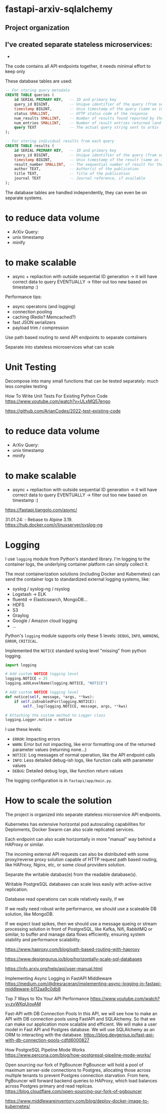 # fastapi-arxiv-sqlalchemy

## Project organization

I've created separate stateless microservices:
-
-

The code contains all API endpoints together, it needs minimal effort to keep only 

These database tables are used:

```sql
-- For storing query metadata
CREATE TABLE queries (
    id SERIAL PRIMARY KEY,   -- ID and primary key
    query_id BIGINT,         -- Unique identifier of the query (from sequence, same as in the results table)
    timestamp BIGINT,        -- Unix timestamp of the query (same as in the results table)
    status SMALLINT,         -- HTTP status code of the response
    num_results SMALLINT,    -- Number of results found reported by the query
    num_entries SMALLINT,    -- Number of result entries returned (and stored) by the query
    query TEXT               -- The actual query string sent to arXiv
);

-- For storing individual results from each query
CREATE TABLE results (
    id SERIAL PRIMARY KEY,   -- ID and primary key
    query_id BIGINT,         -- Unique identifier of the query (from sequence, same as in the queries table)
    timestamp BIGINT,        -- Unix timestamp of the result (same as in queries table)
    result_number SMALLINT,  -- The sequential number of result for the query
    author TEXT,             -- Author(s) of the publication
    title TEXT,              -- Title of the publication
    journal TEXT             -- Journal reference, if available
);
```

The database tables are handled independently, they can even be on separate systems.


# to reduce data volume
- ArXiv Query: 
- unix timestamp
- minify

# to make scalable
- async + repliaction with outside sequential ID generation -> it will have correct data to query EVENTUALLY -> filter out too new based on timestamp :)

Performance tips:
- async operatons (and logging)
- connection pooling
- caching (Redis? Memcached?)
- fast JSON serializers
- payload trim / compression

Use path based routing to send API endpoints to separate containers

Separate into stateless microservices what can scale

# Unit Testing
Decompose into many small functions that can be tested separately: much less complex testing

How To Write Unit Tests For Existing Python Code 
https://www.youtube.com/watch?v=ULxMQ57engo

https://github.com/ArjanCodes/2022-test-existing-code


# to reduce data volume
- ArXiv Query: 
- unix timestamp
- minify

# to make scalable
- async + repliaction with outside sequential ID generation -> it will have correct data to query EVENTUALLY -> filter out too new based on timestamp :)

https://fastapi.tiangolo.com/async/

31.01.24: - Rebase to Alpine 3.19.
https://hub.docker.com/r/linuxserver/syslog-ng


# Logging

I use `logging` module from Python's standard library.
I'm logging to the container logs, the underlying container platform can simply collect it.

The most containerization solutions (including Docker and Kubernetes) can send the container logs to standardized external logging systems, like:
- syslog / syslog-ng / rsyslog
- Logstash -> ELK
- fluentd -> Elasticsearch, MongoDB...
- HDFS
- S3
- Graylog
- Google / Amazon cloud logging
- ...
 
Python's `logging` module supports only these 5 levels: `DEBUG`, `INFO`, `WARNING`, `ERROR`, `CRITICAL`.

Implemented the `NOTICE` standard syslog level "missing" from python logging.

```python
import logging

# Add custom NOTICE logging level
logging.NOTICE = 25
logging.addLevelName(logging.NOTICE, "NOTICE")

# Add custom NOTICE logging level
def notice(self, message, *args, **kws):
    if self.isEnabledFor(logging.NOTICE):
        self._log(logging.NOTICE, message, args, **kws)

# Attaching the custom method to Logger class
logging.Logger.notice = notice
```

I use these levels:
- `ERROR`:  Impacting errors
- `WARN`:   Error but not impacting, like error formatting one of the returned parameter values (returning none...)
- `NOTICE`: Log messages of normal operation, like the API endpoint calls
- `INFO`:   Less detailed debug-ish logs, like function calls with parameter values
- `DEBUG`:  Detailed debug logs, like function return values

The logging configuration is in `fastapi/app/main.py`.


# How to scale the solution


The project is organized into separate stateless microservice API endpoints.

Kubernetes has extensive horizontal pod autoscaling capabilities for Deploments, Docker Swarm can also scale replicated services.

Each endpoint can also scale horizontally in more "manual" way behind a HAProxy or similar.

The incoming external API requests can also be distributed with some proxy/reverse proxy solution capable of HTTP request path based routing, like HAProxy, Nginx, etc, or some cloud providers solution.


Separate the writable databas(e) from the readable database(s).



Writable PostgreSQL databases can scale less easily with active-active replication.

Database read operations can scale relatively easily, if we 

If we really need robust write performance, we should use a scaleable DB solution, like MongoDB.

If we expect load spikes, then we should use a message queing or stream processing solution in front of PostgreSQL, like Kafka, Nifi, RabbitMQ or similar, to buffer and manage data flows efficiently, ensuring system stability and performance scalability.


https://www.haproxy.com/blog/path-based-routing-with-haproxy

https://www.designgurus.io/blog/horizontally-scale-sql-databases

https://info.arxiv.org/help/api/user-manual.html

Implementing Async Logging in FastAPI Middleware
https://medium.com/@dresraceran/implementing-async-logging-in-fastapi-middleware-b112aa9c0db8

Top 7 Ways to 10x Your API Performance 
https://www.youtube.com/watch?v=zvWKqUiovAM

Fast-API with DB Connection Pools
In this API, we will see how to make an API with DB connection pools using FastAPI and SQLAlchemy. So that we can make our application more scalable and efficient.
We will make a user model in Fast API and Postgres database. We will use SQLAlchemy as an ORM to interacting with the database.
https://blog.devgenius.io/fast-api-with-db-connection-pools-cdfd6000827

How PostgreSQL Pipeline Mode Works
https://www.percona.com/blog/how-postgresql-pipeline-mode-works/

Open sourcing our fork of PgBouncer
PgBouncer will hold a pool of maximum server-side connections to Postgres, allocating those across multiple tenants to prevent Postgres connection starvation. From here, PgBouncer will forward backend queries to HAProxy, which load balances across Postgres primary and read replicas.
https://blog.cloudflare.com/open-sourcing-our-fork-of-pgbouncer



https://www.middlewareinventory.com/blog/deploy-docker-image-to-kubernetes/